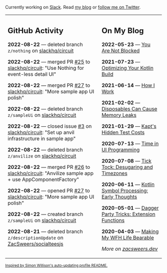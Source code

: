 Currently working on [Slack](https://slack.com/). Read [my blog](https://zacsweers.dev/) or [follow me on Twitter](https://twitter.com/ZacSweers).

<table><tr><td valign="top" width="60%">

## GitHub Activity
<!-- githubActivity starts -->
**2022-08-22** — deleted branch `z/nothing` on [slackhq/circuit](https://github.com/slackhq/circuit)

**2022-08-22** — merged PR [#25](https://github.com/slackhq/circuit/pull/25) to [slackhq/circuit](https://github.com/slackhq/circuit): "Use Nothing for event-less detail UI"

**2022-08-22** — merged PR [#27](https://github.com/slackhq/circuit/pull/27) to [slackhq/circuit](https://github.com/slackhq/circuit): "More sample app UI polish"

**2022-08-22** — deleted branch `z/sampleUi` on [slackhq/circuit](https://github.com/slackhq/circuit)

**2022-08-22** — closed issue [#3](https://github.com/slackhq/circuit/issues/3) on [slackhq/circuit](https://github.com/slackhq/circuit): "Set up anvil infrastructure in sample app"

**2022-08-22** — deleted branch `z/anvilize` on [slackhq/circuit](https://github.com/slackhq/circuit)

**2022-08-22** — merged PR [#26](https://github.com/slackhq/circuit/pull/26) to [slackhq/circuit](https://github.com/slackhq/circuit): "Anvilize sample app + use AppComponentFactory"

**2022-08-22** — opened PR [#27](https://github.com/slackhq/circuit/pull/27) to [slackhq/circuit](https://github.com/slackhq/circuit): "More sample app UI polish"

**2022-08-22** — created branch `z/sampleUi` on [slackhq/circuit](https://github.com/slackhq/circuit)

**2022-08-21** — deleted branch `z/descriptionUpdate` on [ZacSweers/socialteesjs](https://github.com/ZacSweers/socialteesjs)
<!-- githubActivity ends -->
</td><td valign="top" width="40%">

## On My Blog
<!-- blog starts -->
**2022-05-23** — [You Are Not Blocked](https://www.zacsweers.dev/you-are-not-blocked/)

**2021-07-23** — [Optimizing Your Kotlin Build](https://www.zacsweers.dev/optimizing-your-kotlin-build/)

**2021-06-14** — [How I Work](https://www.zacsweers.dev/how-i-work/)

**2021-02-02** — [Disposables Can Cause Memory Leaks](https://www.zacsweers.dev/disposables-can-cause-memory-leaks/)

**2021-01-29** — [Kapt's Hidden Test Costs](https://www.zacsweers.dev/kapts-hidden-test-costs/)

**2020-07-13** — [Time in UI Programming](https://www.zacsweers.dev/time-in-ui/)

**2020-07-08** — [Tick Tock: Desugaring and Timezones](https://www.zacsweers.dev/ticktock-desugaring-timezones/)

**2020-06-11** — [Kotlin Symbol Processing: Early Thoughts](https://www.zacsweers.dev/kotlin-symbol-processor-early-thoughts/)

**2020-05-01** — [Dagger Party Tricks: Extension Functions](https://www.zacsweers.dev/dagger-party-tricks-extension-functions/)

**2020-04-03** — [Making My WFH Life Bearable](https://www.zacsweers.dev/making-wfh-life-bearable/)
<!-- blog ends -->
_More on [zacsweers.dev](https://zacsweers.dev/)_
</td></tr></table>

<sub><a href="https://simonwillison.net/2020/Jul/10/self-updating-profile-readme/">Inspired by Simon Willison's auto-updating profile README.</a></sub>